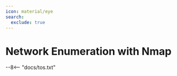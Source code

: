```yaml
---
icon: material/eye
search:
  exclude: true
---
```


# Network Enumeration with Nmap

--8<-- "docs/tos.txt"
